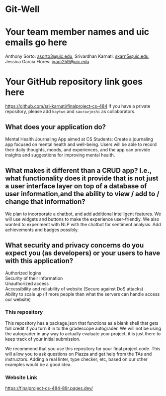 # Git-Well

# Your team member names and uic emails go here
Anthony Sorto: asorto3@uic.edu, Srivardhan Karnati: skarn5@uic.edu, Jessica Garcia Flores: jgarc259@uic.edu

# Your GitHub repository link goes here
https://github.com/sri-karnati/finalproject-cs-484
If you have a private repository, please add `kaytwo` and `sauravjoshi` as collaborators.

## What does your application do?
Mental Health Journaling App aimed at CS Students: Create a journaling app focused on mental health and well-being. Users will be able to record their daily thoughts, moods, and experiences, and the app can provide insights and suggestions for improving mental health.

## What makes it different than a CRUD app? I.e., what functionality does it provide that is not just a user interface layer on top of a database of user information,and the ability to view / add to / change that information?

We plan to incorporate a chatbot, and add additional intelligent features. We will use widgets and buttons to make the experience user-friendly. We also wanted to experiment with NLP with the chatbot for sentiment analysis. Add achievements and badges possibly.

## What security and privacy concerns do you expect you (as developers) or your users to have with this application?

Authorized logins <br />
Security of their information <br />
Unauthorized access <br />
Accessibility and reliability of website (Secure against DoS attacks) <br />
Ability to scale up (if more people than what the servers can handle access our website)


### This repository

This repository has a package.json that functions as a blank shell that gets full credit if you turn it in to the gradescope autograder. We will not be using the autograder in any way to actually evaluate your project, it is just there to keep track of your initial submission.

We recommend that you use this repository for your final project code. This will allow you to ask questions on Piazza and get help from the TAs and instructors. Adding a real linter, type checker, etc, based on our other examples would be a good idea.


### Website Link
https://finalproject-cs-484-89r.pages.dev/


